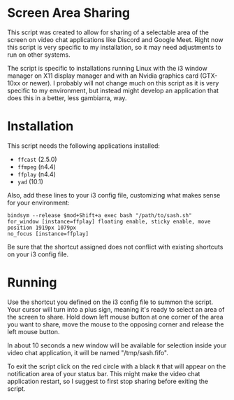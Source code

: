 # Screen Area Sharing
This script was created to allow for sharing of a selectable area of the screen on video chat applications like Discord and Google Meet.
Right now this script is very specific to my installation, so it may need adjustments to run on other systems.

The script is specific to installations running Linux with the i3 window manager on X11 display manager and with an Nvidia graphics card (GTX-10xx or newer).
I probably will not change much on this script as it is very specific to my environment, but instead might develop an application that does this in a better, less gambiarra, way.

# Installation
This script needs the following applications installed:
- `ffcast` (2.5.0)
- `ffmpeg` (n4.4)
- `ffplay` (n4.4)
- `yad` (10.1)

Also, add these lines to your i3 config file, customizing what makes sense for your environment:
```text
bindsym --release $mod+Shift+a exec bash "/path/to/sash.sh"
for_window [instance=ffplay] floating enable, sticky enable, move position 1919px 1079px
no_focus [instance=ffplay]
```
Be sure that the shortcut assigned does not conflict with existing shortcuts on your i3 config file.

# Running
Use the shortcut you defined on the i3 config file to summon the script.
Your cursor will turn into a plus sign, meaning it's ready to select an area of the screen to share.
Hold down left mouse button at one corner of the area you want to share, move the mouse to the opposing corner and release the left mouse button.

In about 10 seconds a new window will be available for selection inside your video chat application, it will be named "/tmp/sash.fifo".

To exit the script click on the red circle with a black `R` that will appear on the notification area of your status bar. This might make the video chat application restart, so I suggest to first stop sharing before exiting the script.
